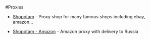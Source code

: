 #Proxies

* [Shopotam](http://shopotam.ru) - Proxy shop for many famous shops including ebay, amazon...

* [Shopotam - Amazon](http://shopotam.ru/amazon) - Amazon proxy with delivery to Russia